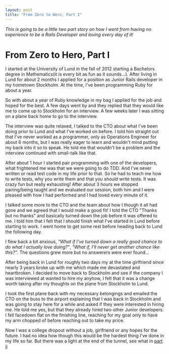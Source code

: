 ```yaml
---
layout: post
title: "From Zero to Hero, Part I"
---
```


_This is going to be a little two part story on how I went from having
no experience to be a Rails Developer and loving every day of it!_

# From Zero to Hero, Part I
I started at the University of Lund in the fall of 2012 starting a
Bachelors degree in Mathematics(it is every bit as fun as it
sounds...).
After living in Lund for about 2 months I applied for a position as
Junior Rails developer in my hometown Stockholm. At the time, I've been
programming Ruby for about a year.

  So with about a year of Ruby knowledge in my bag I applied for the
job and hoped for the best. A few days went by and they replied that
they would like me to come up to Stockholm for an interview. A few
weeks later I was sitting on a plane back home to go to the interview.

  The interview was quite relaxed, I talked to the CTO about what I've
been doing prior to Lund and what I've worked on before. I told him
straight out that I've never worked as a programmer, only as Operations
Engineer for about 6 months, but I was really eager to learn and
wouldn't mind putting my back into it so to speak. He told me that
wouldn't be a problem and the interview continued with small-talk
like that.

  After about 1 hour I started pair programming with one of the
developers, what frightened me was that we were going to do TDD.
And I've never written or read test code in my life prior to that. So
he had to teach me how to write tests, why you write them and that you
_should_ write tests. It was crazy fun but really exhausting!
After about 3 hours we stopped pairing/being taught and we evaluated
our session, both him and I were pleased with how I had performed and I
had loved every minute of it.

  I talked some more to the CTO and the team about how I though it all
had gone and we agreed that I would make a good fit! I told the CTO
"Thanks but no thanks" and basically turned down the job before it was
offered to me. I told him that I felt that I should finish what I've
started in Lund before starting to work. I went home to get some rest
before heading back to Lund the following day.

  I flew back a bit anxious, _"What if I've turned down a really good
chance to do what I actually love doing?"_, _"What if, I'll never
get another chance like this?"_. The questions grew more but no
answerers were ever found...

  After being back in Lund for roughly two days my at the time
girlfriend since nearly 3 years broke up with me which made me
devastated and heartbroken. I decided to move back to Stockholm and see
if the company I was interviewed at wanted to hire my anyhow, I felt
that it was a change worth taking after my thoughts on the plane from
Stockholm to Lund.

  I took the first plane back with my necessary belongings and emailed
the CTO on the buss to the airport explaining that I was back in
Stockholm and was going to stay here for a while and asked if they were
interested in hiring me.  He told me yes, but that they already hired
two other Junior developers.
I fell facedown flat on the finishing line, reaching for my goal only
to have my arm chopped of before reaching out to take my price.

  Now I was a college dropout without a job, girlfriend or any hopes
for the future. I had no idea how though this would be the hardest
thing I've done in my life so far. But there was a light at the end of
the tunnel, see what in [part ii][part_ii]

[part_ii]:[http://teoljungberg.com/from-zero-to-hero-part-2]
